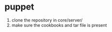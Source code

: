# puppet

1. clone the repository in core/server/
2. make sure the cookbooks and tar file is present
